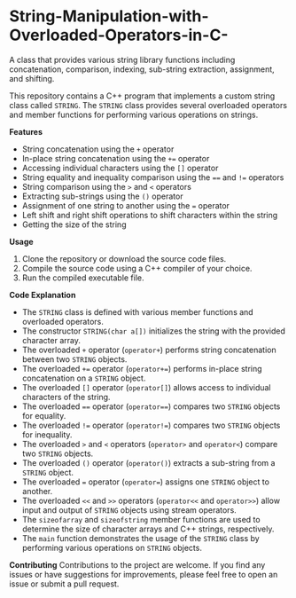 # String-Manipulation-with-Overloaded-Operators-in-C-
 A class that provides various string library functions including concatenation, comparison, indexing, sub-string extraction, assignment, and shifting.

This repository contains a C++ program that implements a custom string class called `STRING`. The `STRING` class provides several overloaded operators and member functions for performing various operations on strings.

**Features**
- String concatenation using the `+` operator
- In-place string concatenation using the `+=` operator
- Accessing individual characters using the `[]` operator
- String equality and inequality comparison using the `==` and `!=` operators
- String comparison using the `>` and `<` operators
- Extracting sub-strings using the `()` operator
- Assignment of one string to another using the `=` operator
- Left shift and right shift operations to shift characters within the string
- Getting the size of the string

**Usage**
1. Clone the repository or download the source code files.
2. Compile the source code using a C++ compiler of your choice.
3. Run the compiled executable file.

**Code Explanation**
- The `STRING` class is defined with various member functions and overloaded operators.
- The constructor `STRING(char a[])` initializes the string with the provided character array.
- The overloaded `+` operator (`operator+`) performs string concatenation between two `STRING` objects.
- The overloaded `+=` operator (`operator+=`) performs in-place string concatenation on a `STRING` object.
- The overloaded `[]` operator (`operator[]`) allows access to individual characters of the string.
- The overloaded `==` operator (`operator==`) compares two `STRING` objects for equality.
- The overloaded `!=` operator (`operator!=`) compares two `STRING` objects for inequality.
- The overloaded `>` and `<` operators (`operator>` and `operator<`) compare two `STRING` objects.
- The overloaded `()` operator (`operator()`) extracts a sub-string from a `STRING` object.
- The overloaded `=` operator (`operator=`) assigns one `STRING` object to another.
- The overloaded `<<` and `>>` operators (`operator<<` and `operator>>`) allow input and output of `STRING` objects using stream operators.
- The `sizeofarray` and `sizeofstring` member functions are used to determine the size of character arrays and C++ strings, respectively.
- The `main` function demonstrates the usage of the `STRING` class by performing various operations on `STRING` objects.

**Contributing**
Contributions to the project are welcome. If you find any issues or have suggestions for improvements, please feel free to open an issue or submit a pull request.

